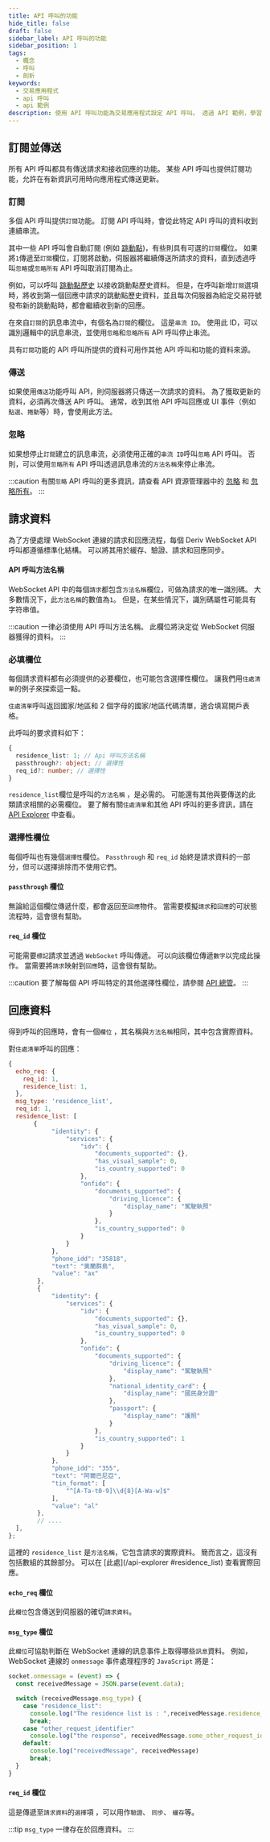 ```yaml
---
title: API 呼叫的功能
hide_title: false
draft: false
sidebar_label: API 呼叫的功能
sidebar_position: 1
tags:
  - 概念
  - 呼叫
  - 剖析
keywords:
  - 交易應用程式
  - api 呼叫
  - api 範例
description: 使用 API 呼叫功能為交易應用程式設定 API 呼叫。 透過 API 範例，學習訂閱、傳送請求和獲取回應資料。
---
```


## 訂閱並傳送

所有 API 呼叫都具有傳送請求和接收回應的功能。 某些 API 呼叫也提供訂閱功能，允許在有新資訊可用時向應用程式傳送更新。

### 訂閲

多個 API 呼叫提供`訂閱`功能。 訂閱 API 呼叫時，會從此特定 API 呼叫的資料收到連續串流。

其中一些 API 呼叫會自動訂閱 (例如 [跳動點](/api-explorer#ticks))，有些則具有可選的`訂閱`欄位。 如果將`1`傳遞至`訂閱`欄位，訂閱將啟動，伺服器將繼續傳送所請求的資料，直到透過呼叫`忽略`或`忽略所有` API 呼叫取消訂閱為止。

例如，可以呼叫 [跳動點歷史](/api-explorer#ticks_history) 以接收跳動點歷史資料。 但是，在呼叫新增`訂閱`選項時，將收到第一個回應中請求的跳動點歷史資料，並且每次伺服器為給定交易符號發布新的跳動點時，都會繼續收到新的回應。

在來自`訂閱`的訊息串流中，有個名為`訂閱`的欄位。 這是`串流 ID`。 使用此 ID，可以識別邏輯中的訊息串流，並使用`忽略`和`忽略所有` API 呼叫停止串流。

具有`訂閱`功能的 API 呼叫所提供的資料可用作其他 API 呼叫和功能的資料來源。

### 傳送

如果使用`傳送`功能呼叫 API，則伺服器將只傳送一次請求的資料。 為了獲取更新的資料，必須再次傳送 API 呼叫。 通常，收到其他 API 呼叫回應或 UI 事件（例如`點選`、`捲動`等）時，會使用此方法。

### 忽略

如果想停止`訂閱`建立的訊息串流，必須使用正確的`串流 ID`呼叫`忽略` API 呼叫。 否則，可以使用`忽略所有` API 呼叫透過訊息串流的`方法名稱`來停止串流。

:::caution
有關`忽略` API 呼叫的更多資訊，請查看 API 資源管理器中的 [忽略](/api-explorer#forget) 和 [忽略所有](/api-explorer#forget_all)。
:::

## 請求資料

為了方便處理 WebSocket 連線的請求和回應流程，每個 Deriv WebSocket API 呼叫都遵循標準化結構。 可以將其用於緩存、驗證、請求和回應同步。

#### API 呼叫方法名稱

WebSocket API 中的每個`請求`都包含`方法名稱`欄位，可做為請求的唯一識別碼。 大多數情況下，此`方法名稱`的數值為`1`。 但是，在某些情況下，識別碼屬性可能具有字符串值。

:::caution
一律必須使用 API 呼叫方法名稱。 此欄位將決定從 WebSocket 伺服器獲得的資料。
:::

### 必填欄位

每個請求資料都有必須提供的必要欄位，也可能包含選擇性欄位。 讓我們用`住處清單`的例子來探索這一點。

`住處清單`呼叫返回國家/地區和 2 個字母的國家/地區代碼清單，適合填寫開戶表格。

此呼叫的要求資料如下：

```ts showLineNumbers
{
  residence_list: 1; // Api 呼叫方法名稱
  passthrough?: object; // 選擇性
  req_id?: number; // 選擇性
}
```

`residence_list`欄位是呼叫的`方法名稱` ，是必需的。 可能還有其他與要傳送的此類請求相關的必需欄位。 要了解有關`住處清單`和其他 API 呼叫的更多資訊，請在 [API Explorer](/api-explorer#residence_list) 中查看。

### 選擇性欄位

每個呼叫也有幾個`選擇性`欄位。 `Passthrough` 和 `req_id` 始終是請求資料的一部分，但可以選擇排除而不使用它們。

#### `passthrough` 欄位

無論給這個欄位傳遞什麼，都會返回至`回應`物件。 當需要模擬`請求`和`回應`的可狀態流程時，這會很有幫助。

#### `req_id` 欄位

可能需要`標記`請求並透過 `WebSocket` 呼叫傳遞。 可以向該欄位傳遞`數字`以完成此操作。 當需要將`請求`映射到`回應`時，這會很有幫助。

:::caution
要了解每個 API 呼叫特定的其他選擇性欄位，請參閱 [API 總管](/api-explorer)。
:::

## 回應資料

得到呼叫的回應時，會有一個`欄位` ，其名稱與`方法名稱`相同，其中包含實際資料。

對`住處清單`呼叫的回應：

```js showLineNumbers
{
  echo_req: {
    req_id: 1,
    residence_list: 1,
  },
  msg_type: 'residence_list',
  req_id: 1,
  residence_list: [
       {
            "identity": {
                "services": {
                    "idv": {
                        "documents_supported": {},
                        "has_visual_sample": 0,
                        "is_country_supported": 0
                    },
                    "onfido": {
                        "documents_supported": {
                            "driving_licence": {
                                "display_name": "駕駛執照"
                            }
                        },
                        "is_country_supported": 0
                    }
                }
            },
            "phone_idd": "35818",
            "text": "奧蘭群島",
            "value": "ax"
        },
        {
            "identity": {
                "services": {
                    "idv": {
                        "documents_supported": {},
                        "has_visual_sample": 0,
                        "is_country_supported": 0
                    },
                    "onfido": {
                        "documents_supported": {
                            "driving_licence": {
                                "display_name": "駕駛執照"
                            },
                            "national_identity_card": {
                                "display_name": "國民身分證"
                            },
                            "passport": {
                                "display_name": "護照"
                            }
                        },
                        "is_country_supported": 1
                    }
                }
            },
            "phone_idd": "355",
            "text": "阿爾巴尼亞",
            "tin_format": [
                "^[A-Ta-t0-9]\\d{8}[A-Wa-w]$"
            ],
            "value": "al"
        },
        // ....
  ],
};
```

這裡的 `residence_list` 是`方法名稱`，它包含請求的實際資料。 簡而言之，這沒有包括數組的其餘部分。 可以在 [此處](/api-explorer #residence_list) 查看實際回應。

#### `echo_req` 欄位

此`欄位`包含傳送到伺服器的確切`請求資料`。

#### `msg_type` 欄位

此`欄位`可協助判斷在 WebSocket 連線的訊息事件上取得哪些`訊息`資料。 例如，WebSocket 連線的 `onmessage` 事件處理程序的 `JavaScript` 將是：

```js showLineNumbers
socket.onmessage = (event) => {
  const receivedMessage = JSON.parse(event.data);

  switch (receivedMessage.msg_type) {
    case "residence_list":
      console.log("The residence list is : ",receivedMessage.residence_list)
      break;
    case "other_request_identifier"
      console.log("the response", receivedMessage.some_other_request_identifier)
    default:
      console.log("receivedMessage", receivedMessage)
      break;
  }
}
```

#### `req_id` 欄位

這是傳遞至`請求資料`的`選擇`項 ，可以用作`驗證`、 `同步`、 `緩存`等。

:::tip
`msg_type` 一律存在於回應資料。
:::
